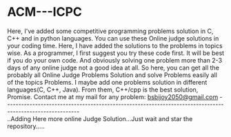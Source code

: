 # ACM---ICPC
Here, I've added some competitive programming problems solution in C, C++ and in python languages. You can use these  Online judge solutions in your coding time. Here, I have added the solutions to the problems in topics wise. As a programmer, I first suggest you try these code first. It will be best if you do your own code. And obviously solving one problem more than 2-3 days of any online judge not a good idea at all.  So here, you can get all the probably all  Online Judge Problems Solution and solve  Problems easily all of the topics Problems.  I maybe add one problems solution in different languages(C, C++, Java). From them, C++/cpp is the best solution, Promise.    Contact me at my mail for any problem: bsbijoy2050@gmail.com  ---------------------------------------------------------------------------------------------------------  
..Adding Here more online Judge Solution...Just wait and star the repository.....
